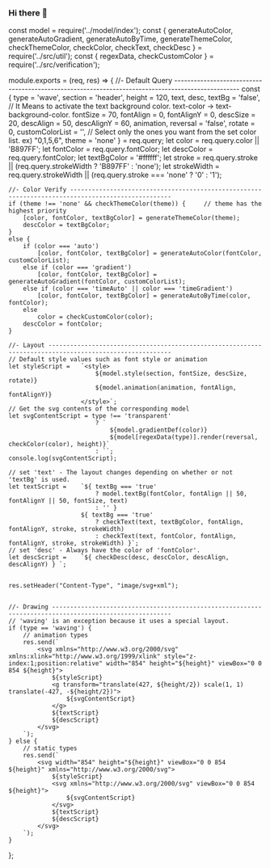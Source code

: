 ### Hi there 👋

<!--
**20zin/20zin** is a ✨ _special_ ✨ repository because its `README.md` (this file) appears on your GitHub profile.

Here are some ideas to get you started:

- 🔭 I’m currently working on ...
- 🌱 I’m currently learning ...
- 👯 I’m looking to collaborate on ...
- 🤔 I’m looking for help with ...
- 💬 Ask me about ...
- 📫 How to reach me: ...
- 😄 Pronouns: ...
- ⚡ Fun fact: ...
-->
const model = require('../model/index');
const { 
    generateAutoColor, 
    generateAutoGradient, 
    generateAutoByTime, 
    generateThemeColor, 
    checkThemeColor, checkColor, checkText, checkDesc } = require('../src/util');
const { regexData, checkCustomColor } = require('../src/verification');

module.exports = (req, res) => {
    //- Default Query --------------------------------------------------------------------------------------------------
    const {
        type = 'wave',
        section = 'header',
        height = 120,
        text,
        desc,
		textBg = 'false',   // It Means to activate the text background color. text-color -> text-background-color.
        fontSize = 70,
        fontAlign = 0,
		fontAlignY = 0,
        descSize = 20,
        descAlign = 50,
		descAlignY = 60,
		animation,
		reversal = 'false',
		rotate = 0,
        customColorList = '',    // Select only the ones you want from the set color list.   ex) "0,1,5,6",
        theme = 'none'
    } = req.query;
    let color = req.query.color || 'B897FF';
    let fontColor = req.query.fontColor;
    let descColor = req.query.fontColor;
    let textBgColor = '#ffffff';
    let stroke = req.query.stroke || (req.query.strokeWidth ? 'B897FF' : 'none');
    let strokeWidth = req.query.strokeWidth || (req.query.stroke === 'none' ? '0' : '1');
    
    //- Color Verify --------------------------------------------------------------------------------------------------
    if (theme !== 'none' && checkThemeColor(theme)) {     // theme has the highest priority
        [color, fontColor, textBgColor] = generateThemeColor(theme);
        descColor = textBgColor;
    }
    else {
        if (color === 'auto')
            [color, fontColor, textBgColor] = generateAutoColor(fontColor, customColorList);
        else if (color === 'gradient')
            [color, fontColor, textBgColor] = generateAutoGradient(fontColor, customColorList);
        else if (color === 'timeAuto' || color === 'timeGradient')
            [color, fontColor, textBgColor] = generateAutoByTime(color, fontColor);
        else
            color = checkCustomColor(color);
        descColor = fontColor;
    }

    //- Layout --------------------------------------------------------------------------------------------------------
    // Default style values ​​such as font style or animation
    let styleScript =   `<style>
                            ${model.style(section, fontSize, descSize, rotate)}
                            ${model.animation(animation, fontAlign, fontAlignY)}
                        </style>`;
    // Get the svg contents of the corresponding model
    let svgContentScript = type !== 'transparent'
                            ? `
                                ${model.gradientDef(color)}
                                ${model[regexData(type)].render(reversal, checkColor(color), height)}`
                            : ``;
    console.log(svgContentScript);

    // set 'text' - The layout changes depending on whether or not 'textBg' is used.
    let textScript =    `${ textBg === 'true'
                            ? model.textBg(fontColor, fontAlign || 50, fontAlignY || 50, fontSize, text)
                            : '' }
                        ${ textBg === 'true'
                            ? checkText(text, textBgColor, fontAlign, fontAlignY, stroke, strokeWidth)
                            : checkText(text, fontColor, fontAlign, fontAlignY, stroke, strokeWidth) }`;
    // set 'desc' - Always have the color of 'fontColor'.
    let descScript =    `${ checkDesc(desc, descColor, descAlign, descAlignY) } `;


    res.setHeader("Content-Type", "image/svg+xml");


    //- Drawing -------------------------------------------------------------------------------------------------------
    // 'waving' is an exception because it uses a special layout.
    if (type == 'waving') {
        // animation types
        res.send(`
            <svg xmlns="http://www.w3.org/2000/svg" xmlns:xlink="http://www.w3.org/1999/xlink" style="z-index:1;position:relative" width="854" height="${height}" viewBox="0 0 854 ${height}">
                ${styleScript}
                <g transform="translate(427, ${height/2}) scale(1, 1) translate(-427, -${height/2})">
                    ${svgContentScript}
                </g>
                ${textScript}
                ${descScript}
            </svg>
        `);
    } else {
        // static types
        res.send(`
            <svg width="854" height="${height}" viewBox="0 0 854 ${height}" xmlns="http://www.w3.org/2000/svg">
                ${styleScript}
                <svg xmlns="http://www.w3.org/2000/svg" viewBox="0 0 854 ${height}">
                    ${svgContentScript}
                </svg>
                ${textScript}
                ${descScript}
            </svg>
        `);
    }
};
